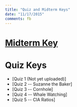```yaml
---
title: "Quiz and Midterm Keys"
date: "11/17/2015"
comments: fb
---
```


# [Midterm Key](/assets/ucsc_midterm/midtermkey.pdf)

# Quiz Keys
- [Quiz 1 (Not yet uploaded)]
- [Quiz 2 -- Suzanne the Baker]
- [Quiz 3 -- Cornhole]
- [Quiz 4 -- Whale Watching]
- [Quiz 5 -- CIA Ratios]
